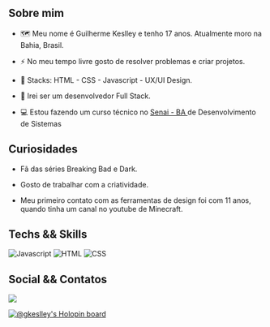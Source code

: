 ## Sobre mim
<p align="justify">
  
 - 🗺️ Meu nome é Guilherme Keslley e tenho 17 anos. Atualmente moro na Bahia, Brasil.<br>
  
 - ⚡ No meu tempo livre gosto de resolver problemas e criar projetos.
  
 - 📖 Stacks: HTML - CSS - Javascript - UX/UI Design.
  
 - 🧠 Irei ser um desenvolvedor Full Stack.
  
  - 💻 Estou fazendo um curso técnico no <a href="https://www.senaibahia.com.br/"> Senai - BA </a> de Desenvolvimento de Sistemas
  
</p>

## Curiosidades
<p align="justify">
  
 - Fã das séries Breaking Bad e Dark.
  
 - Gosto de trabalhar com a criatividade.
  
 - Meu primeiro contato com as ferramentas de design foi com 11 anos, quando tinha um canal no youtube de Minecraft.
  
</p>

## Techs && Skills
<p align="justify">
 <img alt="Javascript" src="https://img.shields.io/badge/javascript-%230d1117.svg?style=for-the-badge&logo=javascript"/>
 <img alt="HTML" src="https://img.shields.io/badge/html5-%230d1117.svg?style=for-the-badge&logo=html5"/>
 <img alt="CSS" src="https://img.shields.io/badge/css3-%230d1117.svg?style=for-the-badge&logo=css3&logoColor=1572B6"/>
</p>

## Social && Contatos
<p align="justify">
<a href="https://www.instagram.com/guilhermekeslley"><img src="https://img.shields.io/badge/guilhermekeslley-%230d1117.svg?style=for-the-badge&logo=Instagram&logoColor=#E4405F"/></a>
</p>

[![@gkeslley's Holopin board](https://holopin.me/gkeslley)](https://holopin.io/@gkeslley)
